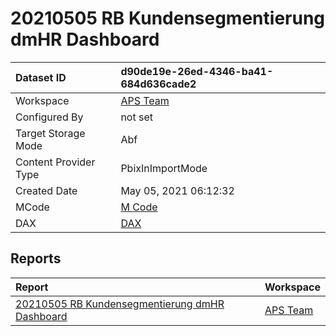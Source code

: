 



# 20210505 RB Kundensegmentierung dmHR Dashboard

|Dataset ID|d90de19e-26ed-4346-ba41-684d636cade2|
| :--- | :--- |
|Workspace|[APS Team](../Workspaces/APS-Team.md)|
|Configured By|not set|
|Target Storage Mode|Abf|
|Content Provider Type|PbixInImportMode|
|Created Date|May 05, 2021 06:12:32|
|MCode|[M Code](./20210505-RB-Kundensegmentierung-dmHR-Dashboard/mcode.md)|
|DAX|[DAX](./20210505-RB-Kundensegmentierung-dmHR-Dashboard/dax.md)|

## Reports

|Report|Workspace|
| :--- | :--- |
|[20210505 RB Kundensegmentierung dmHR Dashboard](../Reports/20210505-RB-Kundensegmentierung-dmHR-Dashboard.md)|[APS Team](../Workspaces/APS-Team.md)|
